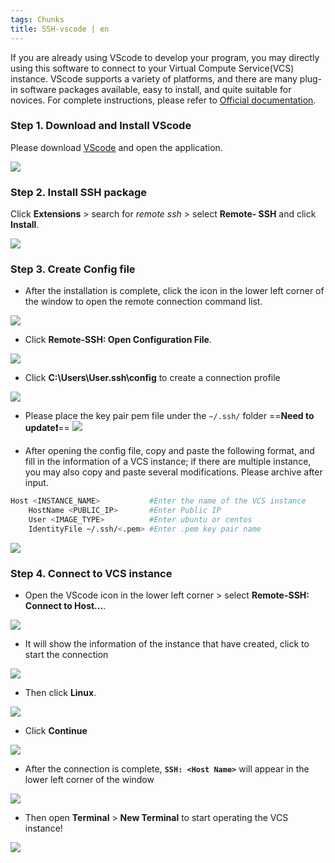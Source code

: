 ```yaml
---
tags: Chunks
title: SSH-vscode | en
---
```


If you are already using VScode to develop your program, you may directly using this software to connect to your Virtual Compute Service(VCS) instance. VScode supports a variety of platforms, and there are many plug-in software packages available, easy to install, and quite suitable for novices. For complete instructions, please refer to [<ins>Official documentation</ins>](https://code.visualstudio.com/blogs/2019/10/03/remote-ssh-tips-and-tricks).

### Step 1. Download and Install VScode

Please download [<ins>VScode</ins>](https://code.visualstudio.com/Download) and open the application.

![](https://cos.twcc.ai/SYS-MANUAL/uploads/upload_010a76dabe0d66c94562e776fe3b3a6a.png)

### Step 2. Install SSH package


Click **Extensions** > search for *remote ssh* > select **Remote- SSH** and click **Install**.


![](https://cos.twcc.ai/SYS-MANUAL/uploads/upload_38c0c0011b900d9a5547a5f4487f4fce.png)

### Step 3. Create Config file

- After the installation is complete, click the icon in the lower left corner of the window to open the remote connection command list.

![](https://cos.twcc.ai/SYS-MANUAL/uploads/upload_ecaaf1c1f4a790161660b2a45020b607.png)

- Click **Remote-SSH: Open Configuration File**.

![](https://cos.twcc.ai/SYS-MANUAL/uploads/upload_2efbf5090bc128487b714ffe122ba037.png)

- Click **C:\Users\User\.ssh\config** to create a connection profile

![](https://cos.twcc.ai/SYS-MANUAL/uploads/upload_a9e954c2165abc59b5be91f8d314112c.png)

- Please place the key pair pem file under the `~/.ssh/` folder
==**Need to update:exclamation:**==
![](https://cos.twcc.ai/SYS-MANUAL/uploads/upload_237f5babfff7d1265879f96d3262a60f.png)

- After opening the config file, copy and paste the following format, and fill in the information of a VCS instance; if there are multiple instance, you may also copy and paste several modifications. Please archive after input.

```bash
Host <INSTANCE_NAME>           #Enter the name of the VCS instance
    HostName <PUBLIC_IP>       #Enter Public IP
    User <IMAGE_TYPE>          #Enter ubuntu or centos
    IdentityFile ~/.ssh/<.pem> #Enter .pem key pair name
```


![](https://cos.twcc.ai/SYS-MANUAL/uploads/upload_871749523146661c11306b59bea27ce0.png)


### Step 4. Connect to VCS instance

- Open the VScode icon in the lower left corner > select **Remote-SSH: Connect to Host...**.

![](https://cos.twcc.ai/SYS-MANUAL/uploads/upload_ce4b6b932674950fe3732f35fd2627a3.png)

- It will show the information of the instance that have created, click to start the connection

![](https://cos.twcc.ai/SYS-MANUAL/uploads/upload_ab2ee3bcc20dfba930e9666ea38e4911.png)

- Then click **Linux**.

![](https://cos.twcc.ai/SYS-MANUAL/uploads/upload_03d9ef5fc7818f3893301eced215414f.png)

- Click **Continue** 

![](https://cos.twcc.ai/SYS-MANUAL/uploads/upload_7647f858a45535cdeeb41552fd27d52f.png)

- After the connection is complete, **`SSH: <Host Name>`** will appear in the lower left corner of the window

![](https://cos.twcc.ai/SYS-MANUAL/uploads/upload_90ad691923b321838ea46f8e0304719c.png)

- Then open **Terminal** > **New Terminal** to start operating the VCS instance!

![](https://cos.twcc.ai/SYS-MANUAL/uploads/upload_719594c2f99eeca61a261800d4e0c511.png)
